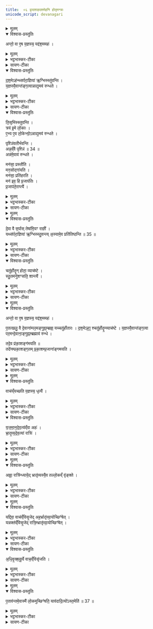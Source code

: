 ```yaml
---
title:  ०६ द्वादशाहदशमेहनि होतृमन्त्राः
unicode_script: devanagari
---
```



<details><summary>मूलम्</summary>

अन्तो॒ वा ए॒ष य॒ज्ञस्य॑ ।
यद्द॑श॒ममहः॑ ।
द॒श॒मेऽह॑न्थ्सर्परा॒ज्ञिया॑ ऋ॒ग्भिस्स्तु॑वन्ति ।
य॒ज्ञस्यै॒वान्त॑ङ्ग॒त्वा ।
अ॒न्नाद्य॒मव॑ रुन्धते ।
</details>

<details open><summary>विश्वास-प्रस्तुतिः</summary>

अन्तो॒ वा ए॒ष य॒ज्ञस्य॒ यद्द॑श॒ममहः॑ ।  
</details>

<details><summary>मूलम्</summary>

अन्तो॒ वा ए॒ष य॒ज्ञस्य॒ यद्द॑श॒ममहः॑ ।  
</details>

<details><summary>भट्टभास्कर-टीका</summary>

1 अन्तो वा इत्यादि ॥ दशरात्रस्य प्राधान्यादेवमुक्तम् । इदं चतुर्होतृस्तुतिप्रसंगेनोच्यते ।
</details>

<details><summary>सायण-टीका</summary>

पञ्चमे प्रतिग्रह-मन्त्रा व्याख्याताः । षष्ठे द्वादशाह-भाग-गतस्य दश-रात्रस्य दशमेऽहनि होतृ-मन्त्रान् विधित्सुर्-आदौ तावत् सर्प-राज्ञीभिर्-ऋग्भिः स्तुतिं विधत्ते -

> अन्तो वा एष यज्ञस्य। यद्-दशमम्-अहः । दशमेऽहन्त्सर्पराज्ञिया ऋग्भिः स्तुवन्ति । यज्ञस्यैव अन्तं गत्वा। अन्नाद्यम् अवरुन्धते, इति ।

यद्यपि दशमाद्-अह्नः ऊर्ध्व-भावि-उदयनीयाख्यम्-अहः द्वादशाह-यज्ञस्य अन्तः, तथापि उपान्त्यत्वाद्-अन्तत्वोपचारः ।
</details>


<details open><summary>विश्वास-प्रस्तुतिः</summary>

द॒श॒मेऽह॑न्थ्सर्परा॒ज्ञिया॑ ऋ॒ग्भिस्स्तु॑वन्ति ।  
य॒ज्ञस्यै॒वान्त॑ङ्ग॒त्वान्नाद्य॒मव॑ रुन्धते ।
</details>

<details><summary>मूलम्</summary>

द॒श॒मेऽह॑न्थ्सर्परा॒ज्ञिया॑ ऋ॒ग्भिस्स्तु॑वन्ति ।  
य॒ज्ञस्यै॒वान्त॑ङ्ग॒त्वान्नाद्य॒मव॑ रुन्धते ।
</details>

<details><summary>भट्टभास्कर-टीका</summary>

सर्पराज्ञिया ऋचः 'आयं गौः पृश्निरक्रमीत्' इत्याद्याः । पौष्कल्येन यज्ञनिर्वृत्या अन्नादनसामर्थ्यमवरुन्धते ।
</details>

<details><summary>सायण-टीका</summary>

सर्प-राज्ञी भूमिः, तस्याः संबन्धिन्यः ऋचः “भूमिर्भूम्ना" इत्याद्यास्ताभिः स्तुतौ सत्यां द्वादशाह-यज्ञस्यान्तं प्राप्य समीचीनमन्नं प्राप्नोति । तस्यामृचि "अग्निमन्नाद्यायाऽऽदधे" इत्याम्नानात् ।
</details>

<details open><summary>विश्वास-प्रस्तुतिः</summary>

ति॒सृभि॑स्स्तुवन्ति ।  
त्रय॑ इ॒मे लो॒काः ।  
ए॒भ्य ए॒व लो॒केभ्यो॒ऽन्नाद्य॒मव॑ रुन्धते ।  

पृश्ञि॑वतीर्भवन्ति ।  
अन्न॒व्ँवै पृश्ञि॑ ॥ 34 ॥  
अन्न॑मे॒वाव॑ रुन्धते ।  

मन॑सा॒ प्रस्तौ॑ति ।  
मन॒सोद्गा॑यति ।  
मन॑सा॒ प्रति॑हरति ।  
मन॑ इव॒ हि प्र॒जाप॑तिः ।  
प्र॒जाप॑ते॒राप्त्यै॑ ।
</details>

<details><summary>मूलम्</summary>

ति॒सृभि॑स्स्तुवन्ति ।  
त्रय॑ इ॒मे लो॒काः ।  
ए॒भ्य ए॒व लो॒केभ्यो॒ऽन्नाद्य॒मव॑ रुन्धते ।  

पृश्ञि॑वतीर्भवन्ति ।  
अन्न॒व्ँवै पृश्ञि॑ ॥ 34 ॥  
अन्न॑मे॒वाव॑ रुन्धते ।  

मन॑सा॒ प्रस्तौ॑ति ।  
मन॒सोद्गा॑यति ।  
मन॑सा॒ प्रति॑हरति ।  
मन॑ इव॒ हि प्र॒जाप॑तिः ।  
प्र॒जाप॑ते॒राप्त्यै॑ ।
</details>

<details><summary>भट्टभास्कर-टीका</summary>

तिसृभिरित्यादि । गतम् । प्रस्तावोद्गीथप्रतिहाराणां मानसत्वादव्यक्तत्वेन मनस्सदृशस्य प्रजापतेराप्त्यै भवति ॥
</details>

<details><summary>सायण-टीका</summary>

ऋक्-संख्यां विधत्ते-

> तिसृभिः स्तुवन्ति ।  
> त्रय इमे लोकाः ।  
> एभ्य एव लोकेभ्योऽन्नाद्यम् अवरुन्धते ।  
> पृश्निमतीर् भवन्ति ।  
> अन्नं वै पृश्नि॑ (१) ।  
> अन्नम् एवावरुन्धते, इति ।

पृश्नि-शब्दः आस्व्-ऋक्षु विद्यते इति पृश्नि-वत्यः । अन्नस्य श्वेत-वर्णत्वात् पृश्नि-शब्द-वाच्यत्वम् ।

आस्व्-ऋक्षु गान-वेलायां प्रस्तावोद्गीथ-प्रतिहार-भागेषु मानस-गानं विधत्ते-

> मनसा प्रस्तौति ।  
> मनसा उद्गायति ।  
> मनसा प्रतिहरति ।  
> मन इव हि प्रजापतिः ।  
> प्रजापतेर्-आप्त्यै, इति ।

जगत्-सृष्टेः पूर्वम् अव्यक्त-रूपत्वात् प्रजापतेर्-मनः-साम्यम् ।
</details>


<details><summary>मूलम्</summary>

दे॒वा वै स॒र्पाः ।
तेषा॑मि॒यꣳ राज्ञी॑ ।
यथ्स॑र्परा॒ज्ञिया॑ ऋ॒ग्भिस्स्तु॒वन्ति॑ ।
अ॒स्यामे॒व प्रति॑तिष्ठन्ति ॥ 35 ॥  
</details>

<details open><summary>विश्वास-प्रस्तुतिः</summary>

दे॒वा वै स॒र्पास् तेषा॑मि॒यꣳ राज्ञी॑ ।  
यथ्स॑र्परा॒ज्ञिया॑ ऋ॒ग्भिस्स्तु॒वन्त्य् अ॒स्यामे॒व प्रति॑तिष्ठन्ति ॥ 35 ॥  
</details>

<details><summary>मूलम्</summary>

दे॒वा वै स॒र्पास् तेषा॑मि॒यꣳ राज्ञी॑ ।  
यथ्स॑र्परा॒ज्ञिया॑ ऋ॒ग्भिस्स्तु॒वन्त्य् अ॒स्यामे॒व प्रति॑तिष्ठन्ति ॥ 35 ॥  
</details>

<details><summary>भट्टभास्कर-टीका</summary>

2 देवो वा इत्यादि ॥ देववत्पूज्याः सर्पाः । यद्वा - सर्पशीला जङ्गमाः, हे स्थावरेभ्यः पूज्यत्वाद्देवाः । तेषामियं पृथ्वी राज्ञी धारणपोषणादिना स्वामिनी । उक्तं च - 'यद्वा अस्यां किं चार्चन्ति यदानृचुस्तेनेयं सर्पराज्ञी' इत्यादि ।
</details>

<details><summary>सायण-टीका</summary>

ऋचां सर्प-राज्ञी-संवन्धं प्रशंसति -

> देवा वै सर्पाः ।  
> तेषाम् इयं राज्ञी ।  
> यत् सर्प-राज्ञिया ऋग्भिः स्तुवन्ति ।  
> अस्यामेव प्रतितिष्ठन्ति (२), इति ।

सर्पन्ति गच्छन्ति इति देवाः सर्पाः, तेषां सर्पाणां देवानां राज्ञी भूमिः । भूमौ हि सर्पणं सु-शकम् । अतः तदीयाभिर्-ऋग्भिः स्तुतौ भूम्यां प्रतिष्ठा भवति ।
</details>

<details open><summary>विश्वास-प्रस्तुतिः</summary>

चतु॑र्होतॄ॒न् होता॒ व्याच॑ष्टे ।   
स्तु॒तमनु॑शꣳसति॒ शान्त्यै॑ ।
</details>

<details><summary>मूलम्</summary>

चतु॑र्होतॄ॒न् होता॒ व्याच॑ष्टे ।   
स्तु॒तमनु॑शꣳसति॒ शान्त्यै॑ ।
</details>

<details><summary>भट्टभास्कर-टीका</summary>

चतुर्होतॄनिति 'चितिस्स्रुक्' इत्याद्यान् पञ्चानुवाकान् । स्तुत्यनन्तरं मनसा 'आयं गौः' इत्याद्याश्शंसति । शान्त्यर्थं भवति ।
</details>

<details><summary>सायण-टीका</summary>

यथोक्तस्तुतेरूर्ध्वं होतृ-मन्त्र-पाठं विधत्ते-

> चतुर्होतॄन् होता व्याचष्टे । स्तुतम् अनुशंसति शान्त्यै, इति ।

स्तोत्रानुभावि-शंसनेन देवाः शान्ता अनुग्रहकरा भवन्ति ।
</details>

<details><summary>मूलम्</summary>

अन्तो॒ वा ए॒ष य॒ज्ञस्य॑ ।
यद्द॑श॒ममहः॑ ।
ए॒तत्खलु॒ वै दे॒वाना॑म्पर॒मङ्गुह्य॒म्ब्रह्म॑ ।
यच्चतु॑र्होतारः ।
द॒श॒मेऽह॒ꣵ॒ श्चतु॑र्होतॄ॒न्व्याच॑ष्टे ।
य॒ज्ञस्यै॒वान्त॑ङ्ग॒त्वा ।
प॒र॒मन्दे॒वाना॒ङ्गुह्य॒म्ब्रह्माव॑ रुन्धे ।
तदे॒व प्र॑का॒शङ्ग॑मयति ॥ 36 ॥  
तदे॑नम्प्रका॒शङ्ग॒तम् ।
प्र॒का॒शम्प्र॒जाना॑ङ्गमयति ।
</details>

<details open><summary>विश्वास-प्रस्तुतिः</summary>

अन्तो॒ वा ए॒ष य॒ज्ञस्य॒ यद्द॑श॒ममहः॑ ।  

ए॒तत्खलु॒ वै दे॒वाना॑म्पर॒मङ्गुह्य॒म्ब्रह्म॒ यच्चतु॑र्होतारः ।
द॒श॒मेऽह॒ꣵ॒ श्चतु॑र्होतॄ॒न्व्याच॑ष्टे ।
य॒ज्ञस्यै॒वान्त॑ङ्ग॒त्वा पर॒मन्दे॒वाना॒ङ्गुह्य॒म्ब्रह्माव॑ रुन्धे ।  

तदे॒व प्र॑का॒शङ्ग॑मयति ॥   
तदे॑नम्प्रका॒शङ्ग॒तम् प्र॒का॒शम्प्र॒जाना॑ङ्गमयति ।
</details>

<details><summary>मूलम्</summary>

अन्तो॒ वा ए॒ष य॒ज्ञस्य॒ यद्द॑श॒ममहः॑ ।  

ए॒तत्खलु॒ वै दे॒वाना॑म्पर॒मङ्गुह्य॒म्ब्रह्म॒ यच्चतु॑र्होतारः ।
द॒श॒मेऽह॒ꣵ॒ श्चतु॑र्होतॄ॒न्व्याच॑ष्टे ।
य॒ज्ञस्यै॒वान्त॑ङ्ग॒त्वा पर॒मन्दे॒वाना॒ङ्गुह्य॒म्ब्रह्माव॑ रुन्धे ।  

तदे॒व प्र॑का॒शङ्ग॑मयति ॥   
तदे॑नम्प्रका॒शङ्ग॒तम् प्र॒का॒शम्प्र॒जाना॑ङ्गमयति ।
</details>

<details><summary>भट्टभास्कर-टीका</summary>

अन्तो वा इत्यादि । गतम् ॥
</details>

<details><summary>सायण-टीका</summary>

अहर्-विशेष-मन्त्र-विशेषयोः संबन्धं प्रशंसति-

> अन्तो वा एषः यज्ञस्य । यद्दशममहः । एतत् खलु वै देवानां परमं गुह्यं ब्रह्म । यच्-चतुर्होतारः । द॒शमेऽहंश्चतुर्होतॄन्व्याच॑ष्टे । यज्ञस्यैवान्तं गत्वा परमं देवानां गुह्यं ब्रह्मावरुन्धे । तदेव प्रकाशं गमयति ( ३ ) । तदेनं प्रकाशं गतम् । प्रकाशं प्रजानां गमयति, इति ।

प्रथमानुवाकोक्तवत् व्याख्येयम् ।
</details>


<details><summary>मूलम्</summary>

वाच॑य्ँयच्छति ।
य॒ज्ञस्य॒ धृत्यै॑ ।
</details>

<details open><summary>विश्वास-प्रस्तुतिः</summary>

वाच॑य्ँयच्छति य॒ज्ञस्य॒ धृत्यै॑ ।
</details>

<details><summary>मूलम्</summary>

वाच॑य्ँयच्छति य॒ज्ञस्य॒ धृत्यै॑ ।
</details>

<details><summary>भट्टभास्कर-टीका</summary>

3 वाचं यच्छतीति ॥ स्तोत्रशस्त्रसमाप्तौ वाचं यच्छति बहिर्वाचो वृत्तिं नियच्छति निवर्तयति । तद्यज्ञस्यैव धृत्यै भवति ॥
</details>

<details><summary>सायण-टीका</summary>

यदुक्तं सूत्र-कारेण - "औदुम्बरीं परिष्वज्योदरैः उपस्पृशन्तः वाग्यतास्तिष्ठन्ति" इति । तदेतद् विधत्ते-

> वाचं यच्छति । यज्ञस्य धृत्यै, इति ।

यद् अप्य्-अन्यत् सूत्र-कारेणोक्तम् - "भूर्भुवः सुवर् इत्यह्ना रात्रिं ध्यात्वाऽधिवृक्षसूर्ये सुब्रह्मण्यया वाचं विसृजेत्" इति ।
</details>


<details open><summary>विश्वास-प्रस्तुतिः</summary>

य॒ज॒मा॒न॒दे॒व॒त्य॑व्ँवा अहः॑ ।  
भ्रा॒तृ॒व्य॒दे॒व॒त्या॑ रात्रिः॑ ।  
</details>

<details><summary>मूलम्</summary>

य॒ज॒मा॒न॒दे॒व॒त्य॑व्ँवा अहः॑ ।  
भ्रा॒तृ॒व्य॒दे॒व॒त्या॑ रात्रिः॑ ।  
</details>

<details><summary>भट्टभास्कर-टीका</summary>

4 यजमानदेवत्यं वा इति ॥ प्रकाशवत्तया तत्सामान्यात् । विपर्ययाद्रात्रिः भ्रातृव्यदेवत्या । छन्नं हि भ्रातृव्या अपकुर्वन्ति ।
</details>

<details><summary>सायण-टीका</summary>

तत्र ध्यान-वाग्-विसर्जने क्रमेण विधत्ते -

> यजमान-देवत्यं वा अहः ।  
> भ्रातृव्य-देवत्या रात्रिः ।  
> अह्ना रात्रिं ध्यायेत् ।  
> भ्रातृव्यस्यैव तल्लोकं वृङ्क्ते ।  
> यद्दिवा वाचं विसृजेत् ।  
> अहर्भ्रातृव्यायोच्छिंषेत् ।  
> यन्नक्तं विसृजेत् ।  
> रात्रिं भ्रातृव्यायोच्छिंषेत् ।  
> अधि-वृक्ष-सूर्ये वाचं विसृजति ।  
> एतावन्तमेवास्मै लोकमुच्छिंषति ।  
> यावदादित्यो ऽस्तमेति (४), इति ॥

पृश्नि तिष्ठन्ति गमयति शिंषेत्पञ्च च ॥

इति कृष्ण-यजुर्वेदीय-तैत्तिरीय-ब्राह्मणे द्वितीयाष्टके द्वितीयाध्याये षष्ठोऽनुवाकः ॥ ६ ॥

अहर्यथा प्रकाशं करोति तथा यजमानो देवताभ्यो हविः प्रकाशयतीति अह्नो यजमानो देवता । "पाप्मा भ्रातृव्यः" इति श्रुत्यन्तरात् पाप्मनश्च देव-हवि-विरोधात् रात्रेश्च प्रकाश-राहित्यात् रात्रेर्भ्रातृव्यो देवता ।
</details>


<details><summary>मूलम्</summary>

अह्ना॒ रात्रि॑न्ध्यायेत् ।
भ्रातृ॑व्यस्यै॒व तल्लो॒कव्ँ वृ॑ङ्क्ते ।
</details>

<details open><summary>विश्वास-प्रस्तुतिः</summary>

अह्ना॒ रात्रि॑न्ध्याये॒द् भ्रातृ॑व्यस्यै॒व तल्लो॒कव्ँ वृ॑ङ्क्ते ।
</details>

<details><summary>मूलम्</summary>

अह्ना॒ रात्रि॑न्ध्याये॒द् भ्रातृ॑व्यस्यै॒व तल्लो॒कव्ँ वृ॑ङ्क्ते ।
</details>

<details><summary>भट्टभास्कर-टीका</summary>

अह्ना अहस्त्वेनाह्नो रूपेण रात्रिं ध्यायेत् । ततो रात्र्यभावात् भ्रातृव्यस्य लोकं स्थानं वृङ्क्ते वर्जयति ।
</details>

<details><summary>सायण-टीका</summary>

एवं सत्यहोरूपेण रात्रेर्यद्ध्यानं तेन रात्रिस्वरूपं भ्रातृव्यस्य तल्लोकवर्जितं भवति । 
</details>

<details><summary>मूलम्</summary>

यद्दिवा॒ वाच॑व्ँविसृ॒जेत् ।
अह॒र्भ्रातृ॑व्या॒योच्छिꣳ॑षेत् ।
यन्नक्त॑व्ँविसृ॒जेत् ।
रात्रि॒म्भ्रातृ॑व्या॒योच्छिꣳ॑षेत् ।
</details>

<details open><summary>विश्वास-प्रस्तुतिः</summary>

यद्दिवा॒ वाच॑व्ँविसृ॒जेद् अह॒र्भ्रातृ॑व्या॒योच्छिꣳ॑षेत् ।  
यन्नक्त॑व्ँविसृ॒जेद् रात्रि॒म्भ्रातृ॑व्या॒योच्छिꣳ॑षेत् ।
</details>

<details><summary>मूलम्</summary>

यद्दिवा॒ वाच॑व्ँविसृ॒जेद् अह॒र्भ्रातृ॑व्या॒योच्छिꣳ॑षेत् ।  
यन्नक्त॑व्ँविसृ॒जेद् रात्रि॒म्भ्रातृ॑व्या॒योच्छिꣳ॑षेत् ।
</details>

<details><summary>भट्टभास्कर-टीका</summary>

यद्दिवेत्यादि । यद्यह्नि वाचं विसृजेत् वागव्याजेनाहरनेन त्यक्तमिति भ्रातृव्यायाहरुच्छिंषेत् उच्छिष्टमिव त्यजेत् जह्यात्, रात्रौ चेत् रात्रिमुच्छिंषेत् भ्रातृव्याय । द्विविकरणत्वेन श्नंश्च ॥
</details>

<details><summary>सायण-टीका</summary>

दिवा रात्रौ वा वाग्विसर्गे स कालो भ्रातृव्यायावशेषितः स्यात् । 
</details>

<details open><summary>विश्वास-प्रस्तुतिः</summary>

अ॒धि॒वृ॒ख्ष॒सू॒र्ये वाच॒व्ँविसृ॑जति ।
</details>

<details><summary>मूलम्</summary>

अ॒धि॒वृ॒ख्ष॒सू॒र्ये वाच॒व्ँविसृ॑जति ।
</details>

<details><summary>भट्टभास्कर-टीका</summary>

5 अधिवृक्षसूर्य इति ॥ सूर्यकार्य आतपस्सूर्यशब्देनोच्यते । वृक्षस्योपर्यातपस्तिष्ठति यस्मिन् काले न भूम्यां सोऽधिवृक्षसूर्यः । तिष्ठद्गुप्रभृतित्वेन अव्ययीभावे समासान्तोदात्तत्वम् ।
</details>

<details><summary>सायण-टीका</summary>

अतस्तत्परिहारायाधिवृक्षसूर्ये वाचं विसृजेत् । सूर्यशब्देनाऽऽतप उपलक्ष्यते । 
</details>


<details><summary>मूलम्</summary>

ए॒ताव॑न्तमे॒वास्मै॑ लो॒कमुच्छिꣳ॑षति ।
याव॑दादि॒त्यो॑ऽस्त॒मेति॑ ॥ 37 ॥  
</details>

<details open><summary>विश्वास-प्रस्तुतिः</summary>

ए॒ताव॑न्तमे॒वास्मै॑ लो॒कमुच्छिꣳ॑षति॒ याव॑दादि॒त्यो॑ऽस्त॒मेति॑ ॥ 37 ॥  
</details>

<details><summary>मूलम्</summary>

ए॒ताव॑न्तमे॒वास्मै॑ लो॒कमुच्छिꣳ॑षति॒ याव॑दादि॒त्यो॑ऽस्त॒मेति॑ ॥ 37 ॥  
</details>

<details><summary>भट्टभास्कर-टीका</summary>

एतावन्तमिति । ततःप्रभृति यावदादित्योऽस्तमेति एतावन्तमेव लोकं स्थानं एतत्तुल्यमतिसंकुचितं स्थानमुच्छिंषेत् उच्छेषयति अस्यै भ्रातृव्याय सर्वमन्यदपहरतीति ॥

इति तैत्तिरीयब्राह्मणे द्वितीयाष्टके द्वितीयप्रपाठके षष्ठोऽनुवाकः ॥  
</details>

<details><summary>सायण-टीका</summary>

स च आतपो भूमिं परित्यज्य वृक्षम् अधिरुह्य तद्-अग्र एव यदा दृश्यते तदा वाग्-विसर्गे सति, ततः आरभ्य अस्तमयात् अर्वाग् एतावन्तम् अल्पम् एव कालम् अस्मै भ्रातृव्याय अवशेषयति ॥

इति श्रीमत्-सायणाचार्य-विरचिते माधवीये वेदार्थ-प्रकाशे कृष्ण-यजुर्वेदीय-तैत्तिरीय-ब्राह्मण-भाष्ये द्वितीय-काण्डे द्वितीय-प्रपाठके षष्ठोऽनुवाकः ॥ ६ ॥
</details>
